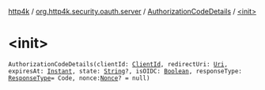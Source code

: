 [http4k](../../index.md) / [org.http4k.security.oauth.server](../index.md) / [AuthorizationCodeDetails](index.md) / [&lt;init&gt;](./-init-.md)

# &lt;init&gt;

`AuthorizationCodeDetails(clientId: `[`ClientId`](../-client-id/index.md)`, redirectUri: `[`Uri`](../../org.http4k.core/-uri/index.md)`, expiresAt: `[`Instant`](https://docs.oracle.com/javase/9/docs/api/java/time/Instant.html)`, state: `[`String`](https://kotlinlang.org/api/latest/jvm/stdlib/kotlin/-string/index.html)`?, isOIDC: `[`Boolean`](https://kotlinlang.org/api/latest/jvm/stdlib/kotlin/-boolean/index.html)`, responseType: `[`ResponseType`](../../org.http4k.security/-response-type/index.md)` = Code, nonce: `[`Nonce`](../../org.http4k.security.openid/-nonce/index.md)`? = null)`